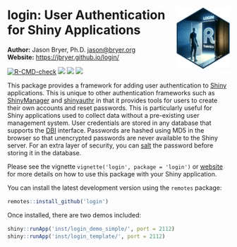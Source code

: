 
# <img src="man/figures/login_hex.png" align="right" width="120" align="right" /> login: User Authentication for Shiny Applications

**Author:** Jason Bryer, Ph.D. <jason@bryer.org>  
**Website:** <https://jbryer.github.io/login/>

<!-- badges: start -->

[![R-CMD-check](https://github.com/jbryer/login/actions/workflows/R-CMD-check.yaml/badge.svg)](https://github.com/jbryer/login/actions/workflows/R-CMD-check.yaml)
[![](https://img.shields.io/badge/devel%20version-0.9.1-blue.svg)](https://github.com/jbryer/login)
[![](https://www.r-pkg.org/badges/version/login)](https://cran.r-project.org/package=login)
[![](https://img.shields.io/badge/doi-10.5281/zenodo.10633322-blue.svg)](https://doi.org/10.5281/zenodo.10633322)

<!-- badges: end -->

This package provides a framework for adding user authentication to
[Shiny](https://shiny.posit.co) applications. This is unique to other
authentication frameworks such as
[ShinyManager](https://datastorm-open.github.io/shinymanager/) and
[shinyauthr](https://github.com/PaulC91/shinyauthr?tab=readme-ov-file)
in that it provides tools for users to create their own accounts and
reset passwords. This is particularly useful for Shiny applications used
to collect data without a pre-existing user management system. User
credentials are stored in any database that supports the
[DBI](https://dbi.r-dbi.org) interface. Passwords are hashed using MD5
in the browser so that unencrypted passwords are never available to the
Shiny server. For an extra layer of security, you can
[salt](https://en.wikipedia.org/wiki/Salt_(cryptography)) the password
before storing it in the database.

Please see the vignette `vignette('login', package = 'login')` or
[website](https://jbryer.github.io/login/articles/login.html) for more
details on how to use this package with your Shiny application.

You can install the latest development version using the `remotes`
package:

``` r
remotes::install_github('login')
```

Once installed, there are two demos included:

``` r
shiny::runApp('inst/login_demo_simple/', port = 2112)
shiny::runApp('inst/login_template/', port = 2112)
```
